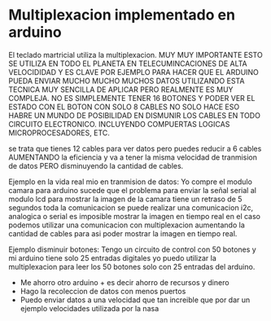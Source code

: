 # Multiplexacion implementado en arduino

El teclado martricial utiliza la multiplexacion. MUY MUY IMPORTANTE ESTO SE UTILIZA EN TODO EL PLANETA EN TELECUMINCACIONES DE ALTA VELOCIDIDAD Y ES CLAVE POR EJEMPLO PARA HACER QUE EL ARDUINO PUEDA ENVIAR MUCHO MUCHO MUCHOS DATOS UTILIZANDO ESTA TECNICA MUY SENCILLA DE APLICAR PERO REALMENTE ES MUY COMPLEJA. NO ES SIMPLEMENTE TENER 16 BOTONES Y PODER VER EL ESTADO CON EL BOTON CON SOLO 8 CABLES NO SOLO HACE ESO HABRE UN MUNDO DE POSIBILIDAD EN DISMUNIR LOS CABLES EN TODO CIRCUITO ELECTRONICO. INCLUYENDO COMPUERTAS LOGICAS MICROPROCESADORES, ETC.

se trata que tienes 12 cables para ver datos pero puedes reducir a 6 cables AUMENTANDO la eficiencia y va a tener la misma velocidad de tranmision de datos PERO disminuyendo la cantidad de cables.

Ejemplo en la vida real mio en tranmision de datos: Yo compre el modulo camara para arduino sucede que el problema para enviar la señal serial al modulo lcd para mostrar la imagen de la camara tiene un retraso de 5 segundos toda la comunicacion se puede realizar una comunicacion i2c, analogica o serial es imposible mostrar la imagen en tiempo real en el caso podemos utilizar una comunicacion con multiplexacion aumentando la cantidad de cables para asi poder mostrar la imagen en tiempo real.

Ejemplo disminuir botones: Tengo un circuito de control con 50 botones y mi arduino tiene solo 25 entradas digitales yo puedo utilizar la multiplexacion para leer los 50 botones solo con 25 entradas del arduino.

* Me ahorro otro arduino + es decir ahorro de recursos y dinero
* Hago la recoleccion de datos con menos puertos
* Puedo enviar datos a una velocidad que tan increible que por dar un ejemplo velocidades utilizada por la nasa

